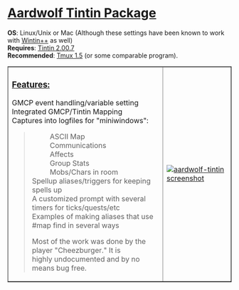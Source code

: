 <h1><u>Aardwolf Tintin Package</u></h1>
<p>
<b>OS</b>: Linux/Unix or Mac (Although these settings have been known to work with <a href='http://tintin.sourceforge.net/download.php'>Wintin++</a> as well)<br>
<b>Requires</b>: <a href='http://tintin.sourceforge.net'>Tintin 2.00.7</a><br>
<b>Recommended</b>: <a href='http://tmux.sourceforge.net'>Tmux 1.5</a> (or some comparable program).<br>
<table cellpadding='5px' border='1'>
<tr>
<td>
<h3><u>Features:</u></h3>
<dl>
<dt>GMCP event handling/variable setting<br>
<dt>Integrated GMCP/Tintin Mapping<br>
<dt>Captures into logfiles for "miniwindows":<br>
<blockquote><dd>ASCII Map<br>
<dd>Communications<br>
<dd>Affects<br>
<dd>Group Stats<br>
<dd>Mobs/Chars in room<br>
<dt>Spellup aliases/triggers for keeping spells up<br>
<dt>A customized prompt with several timers for ticks/quests/etc<br>
<dt>Examples of making aliases that use #map find in several ways<br>
<p>
Most of the work was done by the player "Cheezburger." It is<br>
highly undocumented and by no means bug free.<br>
<td><a href='https://lh3.googleusercontent.com/-4rqyXaYgCGw/UBnVVDdJghI/AAAAAAAAABA/BmiBKnPhkII/s800/aardwolf%252Btintin2.PNG'><img src='https://lh3.googleusercontent.com/-4rqyXaYgCGw/UBnVVDdJghI/AAAAAAAAABA/BmiBKnPhkII/s800/aardwolf%252Btintin2.PNG' alt='aardwolf-tintin screenshot'></img></a>

